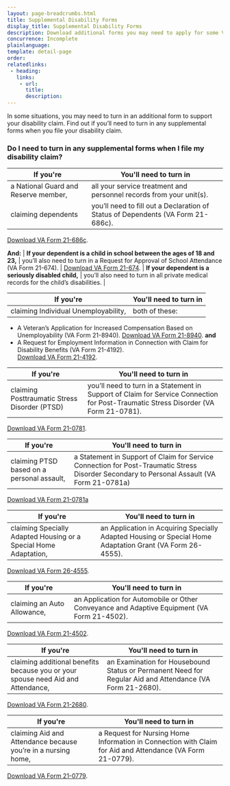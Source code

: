 ```yaml
---
layout: page-breadcrumbs.html
title: Supplemental Disability Forms
display_title: Supplemental Disability Forms
description: Download additional forms you may need to apply for some VA disability benefits.
concurrence: Incomplete
plainlanguage: 
template: detail-page
order: 	
relatedlinks:
 - heading: 
   links: 
    - url: 
      title: 
      description:
---
```


<div class="va-introtext">

In some situations, you may need to turn in an additional form to support your disability claim. Find out if you’ll need to turn in any supplemental forms when you file your disability claim. 

</div>


### Do I need to turn in any supplemental forms when I file my disability claim?



| **If you're** | **You'll need to turn in** |
| --- | --- | 
| a National Guard and Reserve member,  | all your service treatment and personnel records from your unit(s). | 
| claiming dependents | you’ll need to fill out a Declaration of Status of Dependents (VA Form 21-686c).
[Download VA Form 21-686c](https://www.vba.va.gov/pubs/forms/VBA-21-686c-ARE.pdf).<br>

**And:**
| **If your dependent is a child in school between the ages of 18 and 23,** | you’ll also need to turn in a Request for Approval of School Attendance (VA Form 21-674). |
[Download VA Form 21-674](https://www.vba.va.gov/pubs/forms/VBA-21-674-ARE.pdf).
| **If your dependent is a seriously disabled child,** | you’ll also need to turn in all private medical records for the child’s disabilities. |

 
| **If you're** | **You'll need to turn in** |
| --- | --- |
|claiming Individual Unemployability,| both of these:|
- A Veteran’s Application for Increased Compensation Based on Unemployability (VA Form 21-8940). 
[Download VA Form 21-8940](https://www.vba.va.gov/pubs/forms/VBA-21-8940-ARE.pdf).
**and**
- A Request for Employment Information in Connection with Claim for Disability Benefits (VA Form 21-4192).<br> 
[Download VA Form 21-4192](https://www.vba.va.gov/pubs/forms/VBA-21-4192-ARE.pdf).


| **If you're** | **You'll need to turn in** |
| --- | --- | 
| claiming Posttraumatic Stress Disorder (PTSD) | you’ll need to turn in a Statement in Support of Claim for Service Connection for Post-Traumatic Stress Disorder (VA Form 21-0781).
[Download VA Form 21-0781](https://www.vba.va.gov/pubs/forms/VBA-21-0781-ARE.PDF).



| **If you're** | **You'll need to turn in** |
| --- | --- | 
|claiming PTSD based on a personal assault,| a Statement in Support of Claim for Service Connection for Post-Traumatic Stress Disorder Secondary to Personal Assault (VA Form 21-0781a)
[Download VA Form 21-0781a](https://www.vba.va.gov/pubs/forms/VBA-21-0781a-ARE.pdf)

| **If you're** | **You'll need to turn in** |
| --- | --- | 
|claiming Specially Adapted Housing or a Special Home Adaptation, | an Application in Acquiring Specially Adapted Housing or Special Home Adaptation Grant (VA Form 26-4555).|
[Download VA Form 26-4555](https://www.vba.va.gov/pubs/forms/vba-26-4555-are.pdf).

| **If you're** | **You'll need to turn in** |
| --- | --- | 
|claiming an Auto Allowance, | an Application for Automobile or Other Conveyance and Adaptive Equipment (VA Form 21-4502).|
[Download VA Form 21-4502](https://www.vba.va.gov/pubs/forms/VBA-21-4502-ARE.pdf).


| **If you're** | **You'll need to turn in** |
| --- | --- | 
| claiming additional benefits because you or your spouse need Aid and Attendance, | an Examination for Housebound Status or Permanent Need for Regular Aid and Attendance (VA Form 21-2680). |
[Download VA Form 21-2680](https://www.vba.va.gov/pubs/forms/VBA-21-2680-ARE.pdf).


| **If you're** | **You'll need to turn in** |
| --- | --- | 
|claiming Aid and Attendance because you’re in a nursing home, | a Request for Nursing Home Information in Connection with Claim for Aid and Attendance (VA Form 21-0779). |
[Download VA Form 21-0779](https://www.vba.va.gov/pubs/forms/VBA-21-0779-ARE.pdf).


